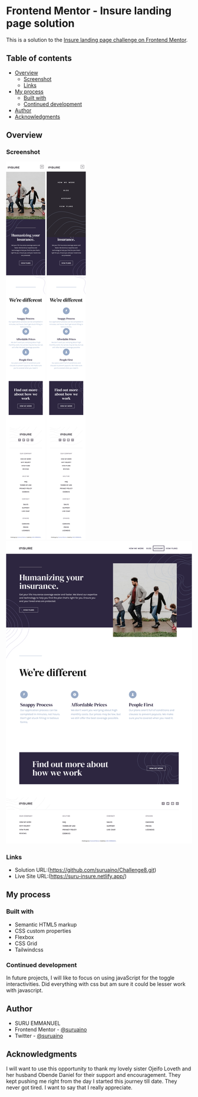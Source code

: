 # Frontend Mentor - Insure landing page solution

This is a solution to the [Insure landing page challenge on Frontend Mentor](https://www.frontendmentor.io/challenges/insure-landing-page-uTU68JV8).

## Table of contents

- [Overview](#overview)
  - [Screenshot](#screenshot)
  - [Links](#links)
- [My process](#my-process)
  - [Built with](#built-with)
  - [Continued development](#continued-development)
- [Author](#author)
- [Acknowledgments](#acknowledgments)


## Overview

### Screenshot

![Mobile](./insure-mobile.png)
![Mobile menu](./insure-mobile-menu.png)
![Desktop](./insure-active-state.png)

### Links

- Solution URL:(https://github.com/suruaino/Challenge8.git)
- Live Site URL:(https://suru-insure.netlify.app/)

## My process

### Built with

- Semantic HTML5 markup
- CSS custom properties
- Flexbox
- CSS Grid
- Tailwindcss

### Continued development

In future projects, I will like to focus on using javaScript for the toggle interactivities. Did everything with css but am sure it could be lesser work with javascript.

## Author

- SURU EMMANUEL
- Frontend Mentor - [@suruaino](https://www.frontendmentor.io/profile/suruaino)
- Twitter - [@suruaino](https://www.twitter.com/suruaino)



## Acknowledgments

I will want to use this opportunity to thank my lovely sister Ojeifo Loveth and her husband Obende Daniel for their support and encouragement. They kept pushing me right from the day I started this journey till date. They never got tired. I want to say that I really appreciate.
